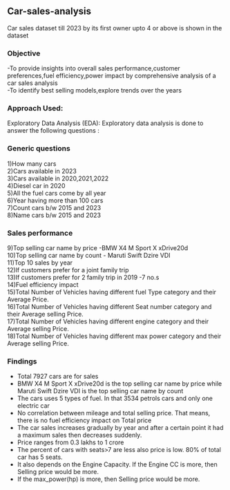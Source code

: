## Car-sales-analysis
Car sales dataset till 2023 by its first owner upto 4 or above is shown in the dataset

### Objective   
-To provide insights into overall sales performance,customer preferences,fuel efficiency,power impact by comprehensive analysis of a car sales analysis       
-To identify best selling models,explore trends over the years

### Approach Used:
Exploratory Data Analysis (EDA):
Exploratory data analysis is done to answer the following questions :

### Generic questions
1)How many cars     
2)Cars available in 2023   
3)Cars available in 2020,2021,2022    
4)Diesel car in 2020      
5)All the fuel cars come by all year   
6)Year having more than 100 cars     
7)Count cars b/w 2015 and 2023       
8)Name cars b/w 2015 and 2023    

### Sales performance
9)Top selling car name by price -BMW X4 M Sport X xDrive20d          
10)Top selling car name by count - Maruti Swift Dzire VDI          
11)Top 10 sales by year               
12)If customers prefer for a joint family trip            
13)If customers prefer for 2 family trip in 2019  -7 no.s                
14)Fuel efficiency impact    
15)Total Number of Vehicles having different fuel Type category and their Average Price.   
16)Total Number of Vehicles having different Seat number category and their Average selling Price.   
17)Total Number of Vehicles having different engine category and their Average selling Price.   
18)Total Number of Vehicles having different max power category and their Average selling Price.

### Findings    
- Total 7927 cars are for sales
- BMW X4 M Sport X xDrive20d is the top selling car name by price while Maruti Swift Dzire VDI is the top selling car name by count
- The cars uses 5 types of fuel. In that 3534 petrols cars and only one electric car        
- No correlation between mileage and total selling price. That means, there is no fuel efficiency impact on Total price 
- The car sales increases gradually by year and after a certain point it had a maximum sales then decreases suddenly.
- Price ranges from 0.3 lakhs to 1 crore
- The percent of cars with seats>7 are less also price is low. 80% of total car has 5 seats.
- It also depends on the Engine Capacity. If the Engine CC is more, then Selling price would be more.
- If the max_power(hp) is more, then Selling price would be more.






